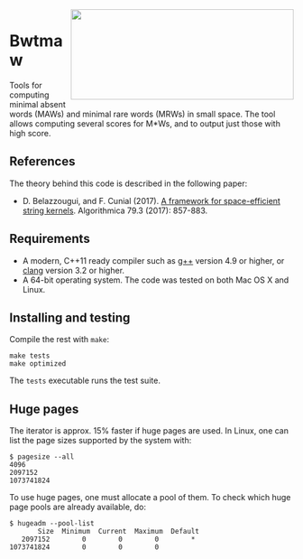 <img align="right" src="./logo.png" width="395" height="160"/>

# Bwtmaw

Tools for computing minimal absent words (MAWs) and minimal rare words (MRWs) in small space. The tool allows computing several scores for M\*Ws, and to output just those with high score.

References
------------

The theory behind this code is described in the following paper:

* D. Belazzougui, and F. Cunial (2017). [A framework for space-efficient string kernels](https://link.springer.com/article/10.1007/s00453-017-0286-4). Algorithmica 79.3 (2017): 857-883.

Requirements
------------

* A modern, C++11 ready compiler such as [g++](https://gcc.gnu.org) version 4.9 or higher, or [clang](https://clang.llvm.org) version 3.2 or higher.
* A 64-bit operating system. The code was tested on both Mac OS X and Linux.

Installing and testing
------------

Compile the rest with `make`:

```
make tests
make optimized
```

The `tests` executable runs the test suite.

Huge pages
----------

The iterator is approx. 15% faster if huge pages are used. In Linux, one can list the page sizes supported by the system with:

```
$ pagesize --all
4096
2097152
1073741824
```

To use huge pages, one must allocate a pool of them. To check which huge page pools are already available, do:

```
$ hugeadm --pool-list
       Size  Minimum  Current  Maximum  Default
   2097152        0        0        0        *       
1073741824        0        0        0        
```

